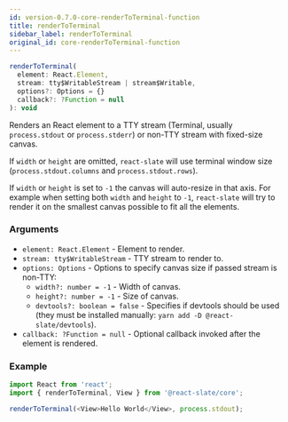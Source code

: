 ```yaml
---
id: version-0.7.0-core-renderToTerminal-function
title: renderToTerminal
sidebar_label: renderToTerminal
original_id: core-renderToTerminal-function
---
```


```js
renderToTerminal(
  element: React.Element,
  stream: tty$WritableStream | stream$Writable,
  options?: Options = {}
  callback?: ?Function = null
): void
```

Renders an React element to a TTY stream (Terminal, usually `process.stdout` or `process.stderr`) or non-TTY stream with fixed-size canvas.

If `width` or `height` are omitted, `react-slate` will use terminal window size (`process.stdout.columns` and `process.stdout.rows`).

If `width` or `height` is set to `-1` the canvas will auto-resize in that axis. For example when setting both `width` and `height` to `-1`, `react-slate` will try to render it on the smallest canvas possible to fit all the elements.

### Arguments

- `element: React.Element` - Element to render.
- `stream: tty$WritableStream` - TTY stream to render to.
- `options: Options` - Options to specify canvas size if passed stream is non-TTY:
  - `width?: number = -1` - Width of canvas.
  - `height?: number = -1` - Size of canvas.
  - `devtools?: boolean = false` - Specifies if devtools should be used (they must be installed manually: `yarn add -D @react-slate/devtools`).
- `callback: ?Function = null` - Optional callback invoked after the element is rendered.

### Example

```js
import React from 'react';
import { renderToTerminal, View } from '@react-slate/core';

renderToTerminal(<View>Hello World</View>, process.stdout);
```
